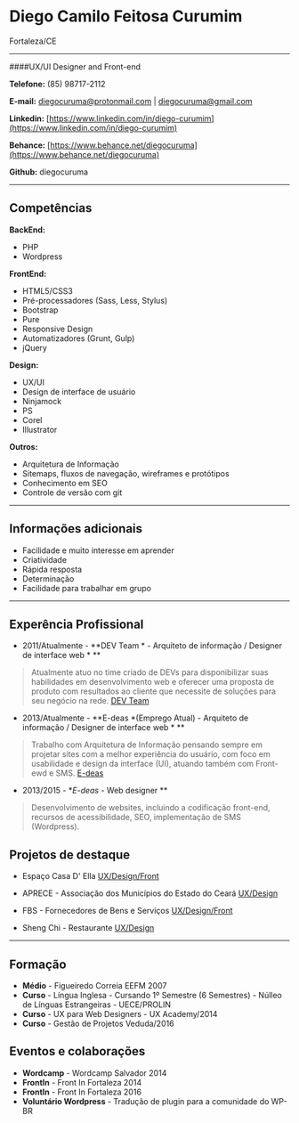 # Diego Camilo Feitosa Curumim
Fortaleza/CE

---

####UX/UI Designer and Front-end

**Telefone:** (85) 98717-2112

**E-mail:** diegocuruma@protonmail.com | diegocuruma@gmail.com

**Linkedin:** [https://www.linkedin.com/in/diego-curumim](https://www.linkedin.com/in/diego-curumim)

**Behance:** [https://www.behance.net/diegocuruma](https://www.behance.net/diegocuruma)

**Github:** diegocuruma


---

## Competências

**BackEnd:**
* PHP
* Wordpress

**FrontEnd:**
* HTML5/CSS3
* Pré-processadores (Sass, Less, Stylus)
* Bootstrap
* Pure
* Responsive Design
* Automatizadores (Grunt, Gulp)
* jQuery


**Design:**
* UX/UI
* Design de interface de usuário
* Ninjamock
* PS
* Corel
* Illustrator

**Outros:**
* Arquitetura de Informação
* Sitemaps, fluxos de navegação, wireframes e protótipos
* Conhecimento em SEO
* Controle de versão com git

---

## Informações adicionais

* Facilidade e muito interesse em aprender
* Criatividade 
* Rápida resposta 
* Determinação
* Facilidade para trabalhar em grupo

---

## Experência Profissional

* 2011/Atualmente - **DEV Team * - Arquiteto de informação / Designer de interface web * **
> Atualmente atuo no time criado de DEVs para disponibilizar suas habilidades em desenvolvimento web e oferecer uma proposta de produto com resultados ao cliente que necessite de soluções para seu negócio na rede.
[DEV Team](http://devunderground.com.br)

* 2013/Atualmente - **E-deas *(Emprego Atual) - Arquiteto de informação / Designer de interface web * ** 
> Trabalho com Arquitetura de Informação pensando sempre em projetar sites com a melhor experiência do usuário, com foco em usabilidade e design da interface (UI), atuando também com Front-ewd e SMS.
[E-deas](http://e-deas.com.br)

* 2013/2015 - **E-deas* - Web designer **
> Desenvolvimento de websites, incluindo a codificação front-end, recursos de acessibilidade, SEO, implementação de SMS (Wordpress).


## Projetos de destaque

* Espaço Casa D' Ella
[UX/Design/Front](http://espacocasadella.com.br)

* APRECE - Associação dos Municípios do Estado do Ceará
[UX/Design](http://aprece.org.br)

* FBS - Fornecedores de Bens e Serviços
[UX/Design/Front](http://fbsce.com.br)

* Sheng Chi - Restaurante
[UX/Design](http://shengchi.com.br)

---

## Formação
* **Médio** - Figueiredo Correia EEFM 2007
* **Curso** - Língua Inglesa - Cursando 1º Semestre (6 Semestres) - Núlleo de Línguas Estrangeiras - UECE/PROLIN 
* **Curso** - UX para Web Designers - UX Academy/2014
* **Curso** - Gestão de Projetos Veduda/2016 


## Eventos e colaborações
* **Wordcamp** - Wordcamp Salvador 2014
* **FrontIn** - Front In Fortaleza 2014
* **FrontIn** - Front In Fortaleza 2016
* **Voluntário Wordpress** - Tradução de plugin para a comunidade do WP-BR